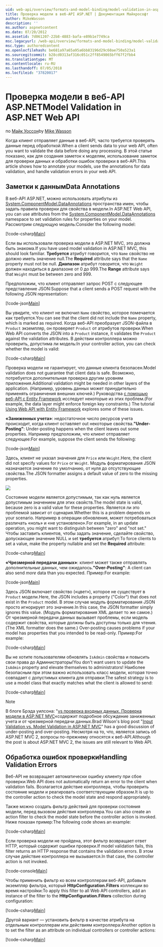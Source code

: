 ```yaml
---
uid: web-api/overview/formats-and-model-binding/model-validation-in-aspnet-web-api
title: Проверка модели в веб-API ASP.NET | Документация Майкрософт
author: MikeWasson
description: ''
ms.author: aspnetcontent
ms.date: 07/20/2012
ms.assetid: 7d061207-22b8-4883-bafa-e89b1e7749ca
msc.legacyurl: /web-api/overview/formats-and-model-binding/model-validation-in-aspnet-web-api
msc.type: authoredcontent
ms.openlocfilehash: be681a97a65a95a6bb83196d29c60ae750a523a1
ms.sourcegitcommit: b28cd0313af316c051c2ff8549865bff67f2fbb4
ms.translationtype: MT
ms.contentlocale: ru-RU
ms.lasthandoff: 07/05/2018
ms.locfileid: "37820017"
---
```

<a name="model-validation-in-aspnet-web-api"></a><span data-ttu-id="e4d43-102">Проверка модели в веб-API ASP.NET</span><span class="sxs-lookup"><span data-stu-id="e4d43-102">Model Validation in ASP.NET Web API</span></span>
====================
<span data-ttu-id="e4d43-103">по [Майк Уоссон](https://github.com/MikeWasson)</span><span class="sxs-lookup"><span data-stu-id="e4d43-103">by [Mike Wasson](https://github.com/MikeWasson)</span></span>

<span data-ttu-id="e4d43-104">Когда клиент отправляет данные в веб-API, часто требуется проверять данные перед обработкой.</span><span class="sxs-lookup"><span data-stu-id="e4d43-104">When a client sends data to your web API, often you want to validate the data before doing any processing.</span></span> <span data-ttu-id="e4d43-105">В этой статье показано, как для создания заметок к моделям, использование заметок для проверки данных и обработки ошибок проверки в веб-API.</span><span class="sxs-lookup"><span data-stu-id="e4d43-105">This article shows how to annotate your models, use the annotations for data validation, and handle validation errors in your web API.</span></span>

## <a name="data-annotations"></a><span data-ttu-id="e4d43-106">Заметки к данным</span><span class="sxs-lookup"><span data-stu-id="e4d43-106">Data Annotations</span></span>

<span data-ttu-id="e4d43-107">В веб-API ASP.NET, можно использовать атрибуты из [System.ComponentModel.DataAnnotations](/dotnet/api/system.componentmodel.dataannotations) пространства имен, чтобы задать правила проверки для свойства в модели.</span><span class="sxs-lookup"><span data-stu-id="e4d43-107">In ASP.NET Web API, you can use attributes from the [System.ComponentModel.DataAnnotations](/dotnet/api/system.componentmodel.dataannotations) namespace to set validation rules for properties on your model.</span></span> <span data-ttu-id="e4d43-108">Рассмотрим следующую модель:</span><span class="sxs-lookup"><span data-stu-id="e4d43-108">Consider the following model:</span></span>

[!code-csharp[Main](model-validation-in-aspnet-web-api/samples/sample1.cs)]

<span data-ttu-id="e4d43-109">Если вы использовали проверка модели в ASP.NET MVC, это должна быть знакома.</span><span class="sxs-lookup"><span data-stu-id="e4d43-109">If you have used model validation in ASP.NET MVC, this should look familiar.</span></span> <span data-ttu-id="e4d43-110">**Требуется** атрибут говорится, что `Name` свойство не должно иметь значение null.</span><span class="sxs-lookup"><span data-stu-id="e4d43-110">The **Required** attribute says that the `Name` property must not be null.</span></span> <span data-ttu-id="e4d43-111">**Диапазон** атрибут говорится, что `Weight` должен находиться в диапазоне от 0 до 999.</span><span class="sxs-lookup"><span data-stu-id="e4d43-111">The **Range** attribute says that `Weight` must be between zero and 999.</span></span>

<span data-ttu-id="e4d43-112">Предположим, что клиент отправляет запрос POST с следующее представление JSON:</span><span class="sxs-lookup"><span data-stu-id="e4d43-112">Suppose that a client sends a POST request with the following JSON representation:</span></span>

[!code-json[Main](model-validation-in-aspnet-web-api/samples/sample2.json)]

<span data-ttu-id="e4d43-113">Вы увидите, что клиент не включил `Name` свойство, которое помечается как требуется.</span><span class="sxs-lookup"><span data-stu-id="e4d43-113">You can see that the client did not include the `Name` property, which is marked as required.</span></span> <span data-ttu-id="e4d43-114">Когда веб-API преобразует JSON-файла в `Product` экземпляр, он проверяет `Product` от атрибутов проверки.</span><span class="sxs-lookup"><span data-stu-id="e4d43-114">When Web API converts the JSON into a `Product` instance, it validates the `Product` against the validation attributes.</span></span> <span data-ttu-id="e4d43-115">В действии контроллера можно проверить, допустима ли модель:</span><span class="sxs-lookup"><span data-stu-id="e4d43-115">In your controller action, you can check whether the model is valid:</span></span>

[!code-csharp[Main](model-validation-in-aspnet-web-api/samples/sample3.cs)]

<span data-ttu-id="e4d43-116">Проверка модели не гарантирует, что данные клиента безопасен.</span><span class="sxs-lookup"><span data-stu-id="e4d43-116">Model validation does not guarantee that client data is safe.</span></span> <span data-ttu-id="e4d43-117">Возможно, потребуется дополнительная проверка другим уровням приложения.</span><span class="sxs-lookup"><span data-stu-id="e4d43-117">Additional validation might be needed in other layers of the application.</span></span> <span data-ttu-id="e4d43-118">(Например, уровень данных может принудительно применять ограничения внешних ключей.) Руководства [с помощью веб-API с Entity Framework](../data/using-web-api-with-entity-framework/part-1.md) исследует некоторые из этих проблем.</span><span class="sxs-lookup"><span data-stu-id="e4d43-118">(For example, the data layer might enforce foreign key constraints.) The tutorial [Using Web API with Entity Framework](../data/using-web-api-with-entity-framework/part-1.md) explores some of these issues.</span></span>

<span data-ttu-id="e4d43-119">**«Заниженных учета»**: недостаточное число ресурсов учета происходит, когда клиент оставляет out некоторые свойства.</span><span class="sxs-lookup"><span data-stu-id="e4d43-119">**"Under-Posting"**: Under-posting happens when the client leaves out some properties.</span></span> <span data-ttu-id="e4d43-120">Например предположим, что клиент отправляет следующее:</span><span class="sxs-lookup"><span data-stu-id="e4d43-120">For example, suppose the client sends the following:</span></span>

[!code-json[Main](model-validation-in-aspnet-web-api/samples/sample4.json)]

<span data-ttu-id="e4d43-121">Здесь, клиент не указал значения для `Price` или `Weight`.</span><span class="sxs-lookup"><span data-stu-id="e4d43-121">Here, the client did not specify values for `Price` or `Weight`.</span></span> <span data-ttu-id="e4d43-122">Модуль форматирования JSON назначается значение по умолчанию, от нуля до отсутствующие свойства.</span><span class="sxs-lookup"><span data-stu-id="e4d43-122">The JSON formatter assigns a default value of zero to the missing properties.</span></span>

![](model-validation-in-aspnet-web-api/_static/image1.png)

<span data-ttu-id="e4d43-123">Состояние модели является допустимым, так как нуль является допустимым значением для этих свойств.</span><span class="sxs-lookup"><span data-stu-id="e4d43-123">The model state is valid, because zero is a valid value for these properties.</span></span> <span data-ttu-id="e4d43-124">Является ли это проблемой зависит от сценария.</span><span class="sxs-lookup"><span data-stu-id="e4d43-124">Whether this is a problem depends on your scenario.</span></span> <span data-ttu-id="e4d43-125">Например в операции обновления, может потребоваться различать «ноль» и «не установлено».</span><span class="sxs-lookup"><span data-stu-id="e4d43-125">For example, in an update operation, you might want to distinguish between "zero" and "not set."</span></span> <span data-ttu-id="e4d43-126">Чтобы заставить клиентов, чтобы задать значение, сделайте свойство, допускающее значение NULL и set **требуется** атрибут:</span><span class="sxs-lookup"><span data-stu-id="e4d43-126">To force clients to set a value, make the property nullable and set the **Required** attribute:</span></span>

[!code-csharp[Main](model-validation-in-aspnet-web-api/samples/sample5.cs?highlight=1-2)]

<span data-ttu-id="e4d43-127">**«Чрезмерной передачи данных»**: клиент может также отправлять *дополнительные* данных, чем ожидалось.</span><span class="sxs-lookup"><span data-stu-id="e4d43-127">**"Over-Posting"**: A client can also send *more* data than you expected.</span></span> <span data-ttu-id="e4d43-128">Пример:</span><span class="sxs-lookup"><span data-stu-id="e4d43-128">For example:</span></span>

[!code-json[Main](model-validation-in-aspnet-web-api/samples/sample6.json)]

<span data-ttu-id="e4d43-129">Здесь JSON включает свойство («цвет»), которое не существует в `Product` модели.</span><span class="sxs-lookup"><span data-stu-id="e4d43-129">Here, the JSON includes a property ("Color") that does not exist in the `Product` model.</span></span> <span data-ttu-id="e4d43-130">В этом случае модуль форматирования JSON просто игнорирует это значение.</span><span class="sxs-lookup"><span data-stu-id="e4d43-130">In this case, the JSON formatter simply ignores this value.</span></span> <span data-ttu-id="e4d43-131">(Модуль форматирования XML делает то же самое.) От чрезмерной передачи данных вызывает проблемы, если модель содержит свойства, которые должны быть доступны только для чтения.</span><span class="sxs-lookup"><span data-stu-id="e4d43-131">(The XML formatter does the same.) Over-posting causes problems if your model has properties that you intended to be read-only.</span></span> <span data-ttu-id="e4d43-132">Пример:</span><span class="sxs-lookup"><span data-stu-id="e4d43-132">For example:</span></span>

[!code-csharp[Main](model-validation-in-aspnet-web-api/samples/sample7.cs)]

<span data-ttu-id="e4d43-133">Вы не хотите пользователям обновлять `IsAdmin` свойства и повысить свои права до Администраторы!</span><span class="sxs-lookup"><span data-stu-id="e4d43-133">You don't want users to update the `IsAdmin` property and elevate themselves to administrators!</span></span> <span data-ttu-id="e4d43-134">Наиболее безопасным при этом важно использовать класс модели, которая точно совпадает с допустимых клиента для отправки:</span><span class="sxs-lookup"><span data-stu-id="e4d43-134">The safest strategy is to use a model class that exactly matches what the client is allowed to send:</span></span>

[!code-csharp[Main](model-validation-in-aspnet-web-api/samples/sample8.cs)]

> [!NOTE]
> <span data-ttu-id="e4d43-135">В блоге Брэда уилсона: "[vs проверка входных данных. Проверка модели в ASP.NET MVC](http://bradwilson.typepad.com/blog/2010/01/input-validation-vs-model-validation-in-aspnet-mvc.html)«содержит подробное обсуждение заниженных учета и от чрезмерной передачи данных.</span><span class="sxs-lookup"><span data-stu-id="e4d43-135">Brad Wilson's blog post "[Input Validation vs. Model Validation in ASP.NET MVC](http://bradwilson.typepad.com/blog/2010/01/input-validation-vs-model-validation-in-aspnet-mvc.html)" has a good discussion of under-posting and over-posting.</span></span> <span data-ttu-id="e4d43-136">Несмотря на то, что, является запись об ASP.NET MVC 2, вопросы по-прежнему относятся к веб-API.</span><span class="sxs-lookup"><span data-stu-id="e4d43-136">Although the post is about ASP.NET MVC 2, the issues are still relevant to Web API.</span></span>


## <a name="handling-validation-errors"></a><span data-ttu-id="e4d43-137">Обработка ошибок проверки</span><span class="sxs-lookup"><span data-stu-id="e4d43-137">Handling Validation Errors</span></span>

<span data-ttu-id="e4d43-138">Веб-API не возвращает автоматически ошибку клиенту при сбое проверки.</span><span class="sxs-lookup"><span data-stu-id="e4d43-138">Web API does not automatically return an error to the client when validation fails.</span></span> <span data-ttu-id="e4d43-139">Возлагается действие контроллера, чтобы проверить состояние модели и реагировать соответствующим образом.</span><span class="sxs-lookup"><span data-stu-id="e4d43-139">It is up to the controller action to check the model state and respond appropriately.</span></span>

<span data-ttu-id="e4d43-140">Также можно создать фильтр действий для проверки состояния модели, перед вызовом действия контроллера.</span><span class="sxs-lookup"><span data-stu-id="e4d43-140">You can also create an action filter to check the model state before the controller action is invoked.</span></span> <span data-ttu-id="e4d43-141">Ниже показан пример:</span><span class="sxs-lookup"><span data-stu-id="e4d43-141">The following code shows an example:</span></span>

[!code-csharp[Main](model-validation-in-aspnet-web-api/samples/sample9.cs)]

<span data-ttu-id="e4d43-142">Если проверка модели не пройдена, этот фильтр возвращает ответ HTTP, который содержит ошибки проверки.</span><span class="sxs-lookup"><span data-stu-id="e4d43-142">If model validation fails, this filter returns an HTTP response that contains the validation errors.</span></span> <span data-ttu-id="e4d43-143">В этом случае действие контроллера не вызывается.</span><span class="sxs-lookup"><span data-stu-id="e4d43-143">In that case, the controller action is not invoked.</span></span>

[!code-console[Main](model-validation-in-aspnet-web-api/samples/sample10.cmd)]

<span data-ttu-id="e4d43-144">Чтобы применить фильтр ко всем контроллерам веб-API, добавьте экземпляр фильтра, который **HttpConfiguration.Filters** коллекции во время настройки:</span><span class="sxs-lookup"><span data-stu-id="e4d43-144">To apply this filter to all Web API controllers, add an instance of the filter to the **HttpConfiguration.Filters** collection during configuration:</span></span>

[!code-csharp[Main](model-validation-in-aspnet-web-api/samples/sample11.cs)]

<span data-ttu-id="e4d43-145">Другой вариант — установить фильтр в качестве атрибута на отдельным контроллерам или действиям контроллера:</span><span class="sxs-lookup"><span data-stu-id="e4d43-145">Another option is to set the filter as an attribute on individual controllers or controller actions:</span></span>

[!code-csharp[Main](model-validation-in-aspnet-web-api/samples/sample12.cs)]
